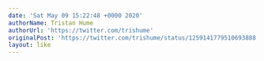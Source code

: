 ```yaml
---
date: 'Sat May 09 15:22:48 +0000 2020'
authorName: Tristan Hume
authorUrl: 'https://twitter.com/trishume'
originalPost: 'https://twitter.com/trishume/status/1259141779510693888'
layout: like
---
```

